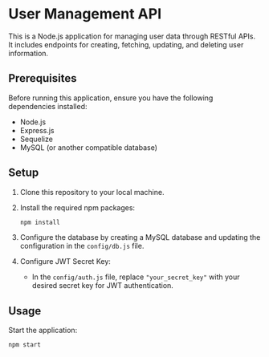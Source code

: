 # User Management API

This is a Node.js application for managing user data through RESTful APIs. It includes endpoints for creating, fetching, updating, and deleting user information.

## Prerequisites

Before running this application, ensure you have the following dependencies installed:

- Node.js
- Express.js
- Sequelize
- MySQL (or another compatible database)

## Setup

1. Clone this repository to your local machine.

2. Install the required npm packages:

   ```bash
   npm install
3. Configure the database by creating a MySQL database and updating the configuration in the `config/db.js` file.

4. Configure JWT Secret Key:

   - In the `config/auth.js` file, replace `"your_secret_key"` with your desired secret key for JWT authentication.

## Usage

Start the application:

```bash
npm start
